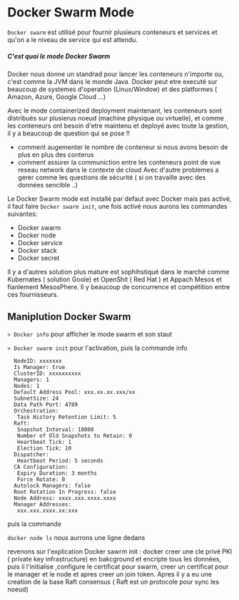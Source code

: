 # Docker Swarm Mode

```Docker swarm``` est utilisé pour fournir plusieurs conteneurs et services et qu'on a le niveau de service qui est attendu.

##### C'est quoi le mode Docker Swarm
Docker nous donne un standrad pour lancer les conteneurs n'importe ou, c'est comme la JVM dans le monde Java.
Docker peut etre executé sur beaucoup de systemes d'operation (Linux/Window) et des platformes ( Amazon, Azure, Google Cloud ...)

Avec le mode containerized deployment maintenant, les conteneurs sont distribués sur plusierus noeud (machine physique ou virtuelle),
et comme les conteneurs ont besoin d'etre maintenu et deployé avec toute la gestion, il y a beaucoup de question qui se pose !!
* comment augementer le nombre de conteneur si nous avons besoin de plus en plus des conterus
* comment assurer la communiction entre les conteneurs point de vue reseau network dans le contexte de cloud
Avec d'autre problemes a gerer comme les questions de sécurité ( si on travaille avec des données sencible ..) 

Le Docker Swarm mode est installé par defaut avec Docker mais pas activé, il faut faire ```Docker swarm init```, une fois activé nous aurons les commandes suivantes:
* Docker swarm
* Docker node
* Docker service
* Docker stack
* Docker secret

Il y a d'autres solution plus mature est sophihstiqué dans le marché comme Kubernates ( solution Goole) et OpenShit ( Red Hat ) et Appach Mesos et fianlement MesosPhere. Il y  beaucoup de concurrence et compétition entre ces fournisseurs.

## Maniplution Docker Swarm

```> Docker info``` pour afficher le mode swarm et son staut

```> Docker swarm init``` pour l'activation, puis la commande info

```Swarm: active
  NodeID: xxxxxxx
  Is Manager: true
  ClusterID: xxxxxxxxxx
  Managers: 1
  Nodes: 1
  Default Address Pool: xxx.xx.xx.xxx/xx
  SubnetSize: 24
  Data Path Port: 4789
  Orchestration:
   Task History Retention Limit: 5
  Raft:
   Snapshot Interval: 10000
   Number of Old Snapshots to Retain: 0
   Heartbeat Tick: 1
   Election Tick: 10
  Dispatcher:
   Heartbeat Period: 5 seconds
  CA Configuration:
   Expiry Duration: 3 months
   Force Rotate: 0
  Autolock Managers: false
  Root Rotation In Progress: false
  Node Address: xxxx.xxx.xxxx.xxxx
  Manager Addresses:
   xxx.xxx.xxxx.xx:xxx
```

puis la commande

```docker node ls``` nous aurrons une ligne dedans

revenons sur l'explication
Docker sawrm init : docker creer une cle privé PKI ( private key infrastructure) en bakcground et encripte tous les données, puis il l'initialise ,configure le certificat pour swarm, creer un certificat pour le manager et le node et apres creer un join token.
Apres il y a eu une creation de la base Raft consensus ( Raft est un protocole pour sync les noeud) 

